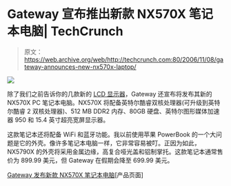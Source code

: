 # Gateway 宣布推出新款 NX570X 笔记本电脑| TechCrunch

> 原文：<https://web.archive.org/web/http://techcrunch.com:80/2006/11/08/gateway-announces-new-nx570x-laptop/>

![](img/63e30045aa46bf7f93437407d18e2f65.png)

除了我们之前告诉你的几款新的 [LCD 显示器](https://web.archive.org/web/20141012175243/http://crunchgear.com/2006/11/08/gateway-announces-22-inch-and-24-inch-hd-widescreen-lcd/)，Gateway 还宣布将发布其新的 NX570X PC 笔记本电脑。NX570X 将配备英特尔酷睿双核处理器(可升级到英特尔酷睿 2 双核处理器)、512 MB DDR2 内存、80GB 硬盘、英特尔图形媒体加速器 950 和 15.4 英寸超亮宽屏显示器。

这款笔记本还将配备 WiFi 和蓝牙功能。我以前使用苹果 PowerBook 的一个大问题是它的外壳。像许多笔记本电脑一样，它非常容易被叮。正因为如此，NX5790X 的外壳将采用金属边缘，高复合哑光盖和铝制掌托。这款笔记本通常售价为 899.99 美元，但 Gateway 在假期会降至 699.99 美元。

[Gateway 发布新款 NX570X 笔记本电脑](https://web.archive.org/web/20141012175243/http://news.bbc.co.uk/2/hi/technology/6120272.stm)[产品页面]